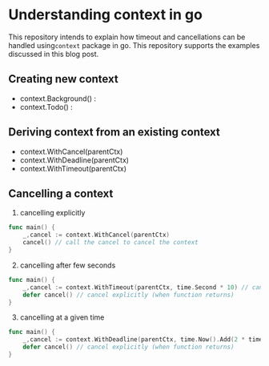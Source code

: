 # Understanding context in go

This repository intends to explain how timeout and cancellations can be handled using`context` package in go. This repository supports the 
examples discussed in this blog post.

## Creating new context

- context.Background() : 
- context.Todo() : 

## Deriving context from an existing context

- context.WithCancel(parentCtx)
- context.WithDeadline(parentCtx)
- context.WithTimeout(parentCtx)

## Cancelling a context

1. cancelling explicitly

```go
func main() {
    _,cancel := context.WithCancel(parentCtx)
    cancel() // call the cancel to cancel the context
}
```

2. cancelling after few seconds
```go
func main() {
    _,cancel := context.WithTimeout(parentCtx, time.Second * 10) // cancel the context in 10 seconds
    defer cancel() // cancel explicitly (when function returns) 
}
```

3. cancelling at a given time
```go
func main() {
    _,cancel := context.WithDeadline(parentCtx, time.Now().Add(2 * time.Second)) // cancel the context at given time
    defer cancel() // cancel explicitly (when function returns) 
}
```